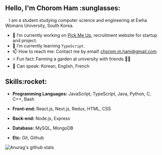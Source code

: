 <h2>Hello, I'm Chorom Ham :sunglasses:</h2>
 &nbsp;&nbsp;&nbsp;I am a student studying computer science and engineering at Ewha Womans University, South Korea.
<p></p>

- 🔭 I’m currently working on <a href="https://github.com/produce1886/pick-me-up/">Pick Me Up</a>, recruitment website for startup and project.
- 🌱 I’m currently learning ```TypeScript```.
- 📫 How to reach me: Contact me by email! chorom.m.ham@gmail.com
- ⚡ Fun fact: Farming a garden at university with friends :farmer:
- :balloon: Can speak: Korean, English, French

<h2>Skills:rocket:</h2>
<ul>
  <li><p><b>Programming Languages:</b> JavaScript, TypeScript, Java, Python, C, C++, Bash 
  <li><p><b>Front-end:</b> React.js, Next.js, Redux, HTML, CSS
  <li><p><b>Back-end:</b> Node.js, Express
  <li><p><b>Database:</b> MySQL, MongoDB
  <li><p><b>Etc:</b> Git, Github
</ul>

![Anurag's github stats](https://github-readme-stats.vercel.app/api?username=chorom-ham&count_private=true)

<!--
**chorom-ham/chorom-ham** is a ✨ _special_ ✨ repository because its `README.md` (this file) appears on your GitHub profile.

Here are some ideas to get you started:

- 🔭 I’m currently working on ...
- 🌱 I’m currently learning ...
- 👯 I’m looking to collaborate on ...
- 🤔 I’m looking for help with ...
- 💬 Ask me about ...
- 📫 How to reach me: ...
- 😄 Pronouns: ...
- ⚡ Fun fact: ...
-->
